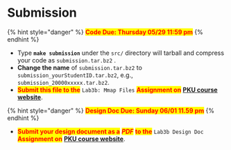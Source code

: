 # Submission

{% hint style="danger" %}
<mark style="color:red;">**Code Due: Thursday 05/29 11:59 pm**</mark>
{% endhint %}

* Type **`make submission`** under the `src/` directory will tarball and compress your code as `submission.tar.bz2` .
* **Change the name** of `submission.tar.bz2` to `submission_yourStudentID.tar.bz2`, e.g., `submission_20000xxxxx.tar.bz2`.
* <mark style="color:red;">**Submit this file to the**</mark> `Lab3b: Mmap Files` <mark style="color:red;">**Assignment on**</mark> [**PKU course website**](https://course.pku.edu.cn).

{% hint style="danger" %}
<mark style="color:red;">**Design Doc Due: Sunday 06/01 11.59 pm**</mark>
{% endhint %}

* <mark style="color:red;">**Submit your design document as a**</mark> _<mark style="color:red;">**PDF**</mark>_ <mark style="color:red;">**to the**</mark> `Lab3b Design Doc` <mark style="color:red;">**Assignment on**</mark> [**PKU course website**](https://course.pku.edu.cn).
